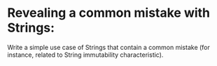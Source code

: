# Revealing a common mistake with Strings:
Write a simple use case of Strings that contain a common mistake (for instance, related to String immutability characteristic).